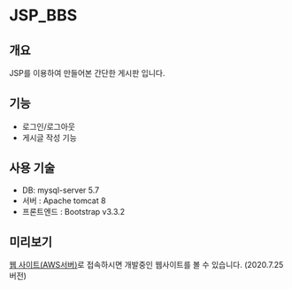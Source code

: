 # JSP_BBS

## 개요
JSP를 이용하여 만들어본 간단한 게시판 입니다.

## 기능
* 로그인/로그아웃
* 게시글 작성 기능

## 사용 기술
* DB: mysql-server 5.7
* 서버 : Apache tomcat 8
* 프론트엔드 : Bootstrap v3.3.2

## 미리보기
[웹 사이트(AWS서버)](http://www.mgkang.ga)로 접속하시면 개발중인 웹사이트를 볼 수 있습니다.
(2020.7.25 버전)
